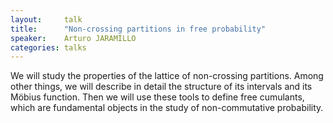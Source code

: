```yaml
---
layout:     talk
title:      "Non-crossing partitions in free probability"
speaker:    Arturo JARAMILLO
categories: talks
---
```

We will study the properties of the lattice of non-crossing partitions. Among other things, we will describe in detail the structure of its intervals and its Möbius function. Then we will use these tools to define free cumulants, which are fundamental objects in the study of non-commutative probability.